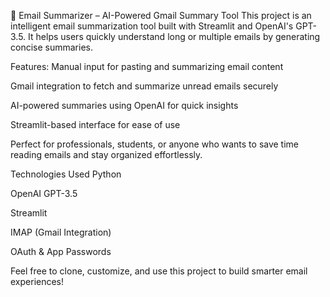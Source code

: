 📧 Email Summarizer –
AI-Powered Gmail Summary Tool
This project is an intelligent email summarization tool built with Streamlit and OpenAI's GPT-3.5. It helps users quickly understand long or multiple emails by generating concise summaries.

Features:
Manual input for pasting and summarizing email content

Gmail integration to fetch and summarize unread emails securely

AI-powered summaries using OpenAI for quick insights

Streamlit-based interface for ease of use

Perfect for professionals, students, or anyone who wants to save time reading emails and stay organized effortlessly.

Technologies Used
Python

OpenAI GPT-3.5

Streamlit

IMAP (Gmail Integration)

OAuth & App Passwords

Feel free to clone, customize, and use this project to build smarter email experiences!
